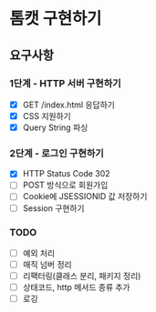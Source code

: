 # 톰캣 구현하기

## 요구사항
### 1단계 - HTTP 서버 구현하기
-[x] GET /index.html 응답하기
-[x] CSS 지원하기
-[x] Query String 파싱

### 2단계 - 로그인 구현하기
-[x] HTTP Status Code 302
-[ ] POST 방식으로 회원가입
-[ ] Cookie에 JSESSIONID 값 저장하기
-[ ] Session 구현하기

### TODO
-[ ] 예외 처리
-[ ] 매직 넘버 정리
-[ ] 리팩터링(클래스 분리, 패키지 정리)
-[ ] 상태코드, http 메서드 종류 추가 
-[ ] 로깅
